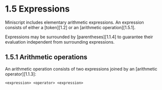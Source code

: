 # 1.5 Expressions

Miniscript includes elementary arithmetic expressions. An expression consists
of either a [token][1.2] or an [arithmetic operation][1.5.1].

Expressions may be surrounded by [parentheses][1.1.4] to guarantee their
evaluation independent from surrounding expressions.

## 1.5.1 Arithmetic operations

An arithmetic operation consists of two expressions joined by an [arithmetic
operator][1.1.3]:

    <expression> <operator> <expression>


